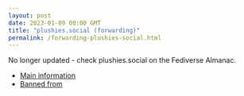 ```yaml
---
layout: post
date: 2023-01-09 00:00 GMT
title: "plushies.social (forwarding)"
permalink: /forwarding-plushies-social.html
---
```


No longer updated - check plushies.social on the Fediverse Almanac.

* [Main information](https://www.fediversealmanac.com/api/v1/instances/plushies.social)
* [Banned from](https://www.fediversealmanac.com/api/v1/instances/plushies.social/banned_from)

